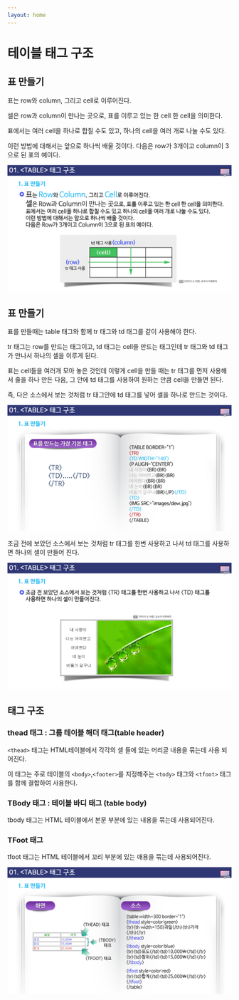 ```yaml
---
layout: home
---
```


# 테이블 태그 구조



## 표 만들기

표는 row와 column, 그리고 cell로 이루어진다.

셀은 row과 column이 만나는 곳으로, 표를 이루고 있는 한 cell 한 cell을 의미한다.

표에서는 여러 cell을 하나로 합칠 수도 있고, 하나의 cell을 여러 개로 나눌 수도 있다.

이런 방법에 대해서는 앞으로 하나씩 배울 것이다. 다음은 row가 3개이고 column이 3으로 된 표의 예이다.





![html505_08](./img/html505_08.png)

## 표 만들기

표를 만들때는 table 태그와 함께 tr 태그와 td 태그를 같이 사용해야 한다.

tr 태그는 row를 만드는 태그이고, td 태그는 cell을 만드는 태그인데 tr 태그와 td 태그가 만나서 하나의 셀을 이루게 된다.



표는 cell들을 여러개 모아 놓은 것인데 이렇게 cell을 만들 때는 tr 태그를 먼저 사용해서 줄을 하나 만든 다음,  그 안에 td 태그를 사용하여 원하는 만큼 cell을 만들면 된다.

즉, 다은 소스에서 보는 것처럼 tr 태그안에 td 태그를 넣어 셀을 하나로 만드는 것이다.





![html505_10](./img/html505_10.png)





조금 전에 보았던 소스에서 보는 것처럼 tr 태그를 한번 사용하고 나서 td 태그를 사용하면 하나의 셀이 만들어 진다.



![html505_11](./img/html505_11.png)



## 태그 구조



### thead 태그 : 그룹 테이블 해더 태그(table header)

`<thead>` 태그는 HTML테이블에서 각각의 셀 들에 있는 머리글 내용을 묶는데 사용 되어진다.

이 태그는 주로 테이블의 `<body>`,`<footer>`를 지정해주는 `<tody>` 태그와 `<tfoot>` 태그를 함께 결합하여 사용한다.



### TBody 태그 : 테이블 바디 태그 (table body)

tbody 태그는 HTML 테이블에서 본문 부분에 있는 내용을 묶는데 사용되어진다.



### TFoot 태그

tfoot 태그는 HTML 테이블에서 꼬리 부분에 있는 애용을 묶는데 사용되어진다.







![html505_13](./img/html505_13.png)